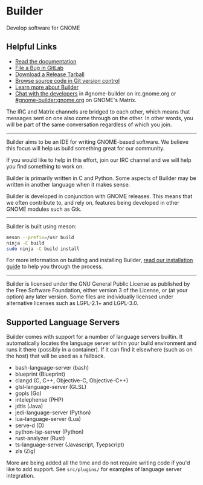 # Builder

Develop software for GNOME

## Helpful Links

 * [Read the documentation](http://builder.readthedocs.io/en/latest/)
 * [File a Bug in GitLab](https://gitlab.gnome.org/GNOME/gnome-builder/issues)
 * [Download a Release Tarball](https://download.gnome.org/sources/gnome-builder/)
 * [Browse source code in Git version control](https://gitlab.gnome.org/GNOME/gnome-builder)
 * [Learn more about Builder](https://wiki.gnome.org/Apps/Builder)
 * [Chat with the developers](irc://irc.gnome.org/#gnome-builder) in #gnome-builder on irc.gnome.org
 or [#gnome-builder:gnome.org](https://matrix.to/#/!owVIjvsVrBaEdelYem:matrix.org) on GNOME's Matrix.

The IRC and Matrix channels are bridged to each other, which means that messages sent on one also come through on
the other. In other words, you will be part of the same conversation regardless of which you join.

----

Builder aims to be an IDE for writing GNOME-based software.
We believe this focus will help us build something great for our community.

If you would like to help in this effort, join our IRC channel and we will help you find something to work on.

Builder is primarily written in C and Python.
Some aspects of Builder may be written in another language when it makes sense.

Builder is developed in conjunction with GNOME releases.
This means that we often contribute to, and rely on, features being developed in other GNOME modules such as Gtk.

----

Builder is built using meson:

```sh
meson --prefix=/usr build
ninja -C build
sudo ninja -C build install
```

For more information on building and installing Builder,
[read our installation guide](http://builder.readthedocs.io/en/latest/installation.html)
to help you through the process.

----

Builder is licensed under the GNU General Public License as published by the
Free Software Foundation, either version 3 of the License, or (at your option)
any later version. Some files are individually licensed under alternative
licenses such as LGPL-2.1+ and LGPL-3.0.

## Supported Language Servers

Builder comes with support for a number of language servers builtin. It
automatically locates the language server within your build environment and
runs it there (possibly in a container). If it can find it elsewhere (such
as on the host) that will be used as a fallback.

 * bash-language-server (bash)
 * blueprint (Blueprint)
 * clangd (C, C++, Objective-C, Objective-C++)
 * glsl-language-server (GLSL)
 * gopls (Go)
 * intelephense (PHP)
 * jdtls (Java)
 * jedi-language-server (Python)
 * lua-language-server (Lua)
 * serve-d (D)
 * python-lsp-server (Python)
 * rust-analyzer (Rust)
 * ts-language-server (Javascript, Tyepscript)
 * zls (Zig)

More are being added all the time and do not require writing code if you'd
like to add support. See `src/plugins/` for examples of language server
integration.

